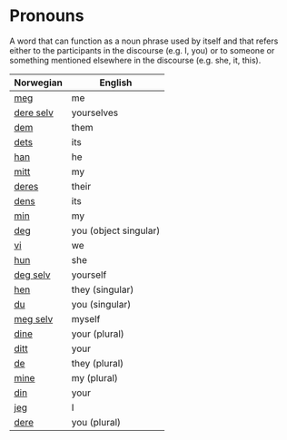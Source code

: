 # Pronouns

A word that can function as a noun phrase used by itself and that refers either to the participants in the discourse (e.g. I, you) or to someone or something mentioned elsewhere in the discourse (e.g. she, it, this).

| Norwegian | English |
| --- | --- |
| [meg](https://www.ordnett.no/search?language=no&phrase=meg) | me |
| [dere selv](https://www.ordnett.no/search?language=no&phrase=dere%20selv) | yourselves |
| [dem](https://www.ordnett.no/search?language=no&phrase=dem) | them |
| [dets](https://www.ordnett.no/search?language=no&phrase=dets) | its |
| [han](https://www.ordnett.no/search?language=no&phrase=han) | he |
| [mitt](https://www.ordnett.no/search?language=no&phrase=mitt) | my |
| [deres](https://www.ordnett.no/search?language=no&phrase=deres) | their |
| [dens](https://www.ordnett.no/search?language=no&phrase=dens) | its |
| [min](https://www.ordnett.no/search?language=no&phrase=min) | my |
| [deg](https://www.ordnett.no/search?language=no&phrase=deg) | you (object singular) |
| [vi](https://www.ordnett.no/search?language=no&phrase=vi) | we |
| [hun](https://www.ordnett.no/search?language=no&phrase=hun) | she |
| [deg selv](https://www.ordnett.no/search?language=no&phrase=deg%20selv) | yourself |
| [hen](https://www.ordnett.no/search?language=no&phrase=hen) | they (singular) |
| [du](https://www.ordnett.no/search?language=no&phrase=du) | you (singular) |
| [meg selv](https://www.ordnett.no/search?language=no&phrase=meg%20selv) | myself |
| [dine](https://www.ordnett.no/search?language=no&phrase=dine) | your (plural) |
| [ditt](https://www.ordnett.no/search?language=no&phrase=ditt) | your |
| [de](https://www.ordnett.no/search?language=no&phrase=de) | they (plural) |
| [mine](https://www.ordnett.no/search?language=no&phrase=mine) | my (plural) |
| [din](https://www.ordnett.no/search?language=no&phrase=din) | your |
| [jeg](https://www.ordnett.no/search?language=no&phrase=jeg) | I |
| [dere](https://www.ordnett.no/search?language=no&phrase=dere) | you (plural) |


